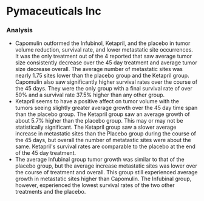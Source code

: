 # Pymaceuticals Inc

### Analysis

- Capomulin outformed the Infubinol, Ketapril, and the placebo in tumor volume reduction, survival rate, and lower metastatic site occurrences.  It was the only treatment out of the 4 reported that saw average tumor size consistently decrease over the 45 day treatment and average tumor size decrease overall.  The average number of metastatic sites was nearly 1.75 sites lower than the placebo group and the Ketapril group.  Capomulin also saw significantly higher survival rates over the course of the 45 days.  They were the only group with a final survival rate of over 50% and a survival rate 37.5% higher than any other group.  
- Ketapril seems to have a positive affect on tumor volume with the tumors seeing slightly greater average growth over the 45 day time span than the placebo group.  The Ketapril group saw an average growth of about 5.7% higher than the placebo group.  This may or may not be statistically significant.  The Ketapril group saw a slower average increase in metastatic sites than the Placebo group during the course of the 45 days, but overall the number of metatastic sites were about the same.  Ketapril's survival rates are comparable to the placebo at the end of the 45 day treatment. 
- The average Infubinal group tumor growth was similar to that of the placebo group, but the average increase metastatic sites was lower over the course of treatment and overall.  This group still experienced average growth in metastatic sites higher than Capomulin.  The Infubinal group, however, experienced the lowest survival rates of the two other treatments and the placebo.     
